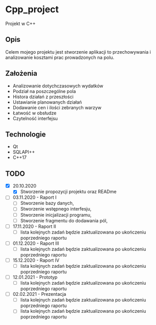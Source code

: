 # Cpp_project
Projekt w C++

## Opis
Celem mojego projektu jest stworzenie aplikacji to przechowywania i analizowanie kosztami prac prowadzonych na polu.

## Założenia
- Analizowanie dotychczasowych wydatków
- Podział na poszczególne pola
- Histora działań z przeszłości
- Ustawianie planowanych działań
- Dodawanie cen i ilości zebranych warzyw
- Łatwość w obsłudze
- Czytelność interfejsu

## Technologie
* Qt
* SQLAPI++
* C++17

## TODO

- [x] 20.10.2020 
    - [x] Stworzenie propozycji projektu oraz READme
- [ ] 03.11.2020 - Raport I
    - [ ] Stworzenie bazy danych,
    - [ ] Stworzenie wstępnego interfesju,
    - [ ] Stworzenie inicjalizacji programu,
    - [ ] Stworzenie fragmentu do dodawania pól,
- [ ] 17.11.2020 - Raport II
    - [ ] lista kolejnych zadań będzie zaktualizowana po ukończeniu poprzedniego raportu
- [ ] 01.12.2020 - Raport III
    - [ ] lista kolejnych zadań będzie zaktualizowana po ukończeniu poprzedniego raportu
- [ ] 15.12.2020 - Raport IV
    - [ ] lista kolejnych zadań będzie zaktualizowana po ukończeniu poprzedniego raportu
- [ ] 12.01.2021 - Prototyp 
    - [ ] lista kolejnych zadań będzie zaktualizowana po ukończeniu poprzedniego raportu
- [ ] 02.02.2021 - Prezentacja
    - [ ] lista kolejnych zadań będzie zaktualizowana po ukończeniu poprzedniego raportu
    - [ ] lista kolejnych zadań będzie zaktualizowana po ukończeniu poprzedniego raportu
